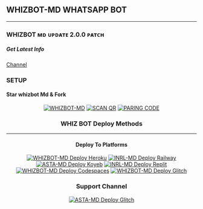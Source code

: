 ## WHIZBOT-MD WHATSAPP BOT

***

### WHIZBOT ᴍᴅ ᴜᴘᴅᴀᴛᴇ 2.0.0 ᴘᴀᴛᴄʜ
##### Get Latest Info
[Channel](https://whatsapp.com/channel/0029VacWsSl3LdQOmWZrBj0l)

### SETUP
#### Star whizbot Md & Fork

<center>
<a href="https://github.com/WHIZBOT1/WHIZBOTMD/fork"><img title="WHIZBOT-MD" src="https://img.shields.io/badge/FORK WHIZBOT-MD-h?color=black&style=for-the-badge&logo=stackshare"></a>  <a href="https://asta-app-52c5fcbed3fa.herokuapp.com/qr"><img title="SCAN QR " src="https://img.shields.io/badge/SCAN QR -h?color=black&style=for-the-badge&logo=msi"></a> <a href="https://asta-app-52c5fcbed3fa.herokuapp.com/pair"><img title="PARING CODE" src="https://img.shields.io/badge/PARING CODE -h?color=black&style=for-the-badge&logo=msi"></a>

 ### WHIZ BOT Deploy Methods


-------

#### Deploy To Platforms

<a href="https://heroku.com/deployhttps://heroku.com/deploy?template=https://github.com/WHIZBOT1/WHIZBOTMD?template=https://github.com/JFLEX019/WHIZBOTMD"><img title="WHIZBOT-MD Deploy Heroku" src="https://img.shields.io/badge/DEPLOY HEROKU-h?color=black&style=for-the-badge&logo=heroku"></a> 
 <a href="https://railway.app/project/"><img title="INRL-MD Deploy Railway" src="https://img.shields.io/badge/DEPLOY RAILWAY-h?color=black&style=for-the-badge&logo=Railway"></a>  <a href="https://app.koyeb.com/apps/deploy?type=git&repository=github.com/Astropeda/Asta-Md&branch=main&env[SESSION_ID]&env[OWNER_NUMBER]=18763351213&env[MONGODB_URI]&&env[OWNER_NAME]=Asta&env[KOYEB_API]&env[PREFIX]=.&env[WAPRESENCE]&env[AUTO_READ_STATUS]=false&env[DISABLE_PM]=false&env[PACK_AUTHER]=whatsapp+bot&env[PACK_NAME]=Asta+MD&env[STYLE]=0&env[MODE]=private&env[READ_MESSAGE]=false&env[THEME]=Whatsappbot&env[WARN_COUNT]=3&env[BLOCK_JID]=null&env[TIME_ZONE]=Africa/Lagos&name=asta-md&env[KOYEB_NAME]=asta-md&env[SUDO]=null&env[THUMB_IMAGE]=https://imgur.com/dMwGOUP.jpg"><img title="ASTA-MD Deploy Koyeb" src="https://img.shields.io/badge/DEPLOY KOYEB-h?color=black&style=for-the-badge&logo=koyeb"></a>  <a href="https://replit.com/github/Astropeda/Asta-Md"><img title="INRL-MD Deploy Replit" src="https://img.shields.io/badge/DEPLOY REPLIT-h?color=black&style=for-the-badge&logo=Replit"></a>  <a href="https://github.com/codespaces/new?skip_quickstart=true&machine=standardLinux32gb&repo=763349202&ref=main&geo=UsWest"><img title="WHIZBOT-MD Deploy Codespaces" src="https://img.shields.io/badge/DEPLOY CODESPACES-h?color=black&style=for-the-badge&logo=github"></a>  <a href="https://glitch.com/"><img title="WHIZBOT-MD Deploy Glitch" src="https://img.shields.io/badge/DEPLOY GLITCH-h?color=black&style=for-the-badge&logo=glitch"></a>

 ### Support Channel

<a href="https://whatsapp.com/channel/0029VacWsSl3LdQOmWZrBj0l"><img title="ASTA-MD Deploy Glitch" src="https://img.shields.io/badge/WHATSAPP CHANNEL-h?color=black&style=for-the-badge&logo=whatsapp"></a>
